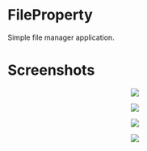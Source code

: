# FileProperty

Simple file manager application.

# Screenshots

<p align="center">
  <img src="https://lh3.googleusercontent.com/-TC6trgUzRqA/WjBI3JcAA-I/AAAAAAAADVU/oVAm_e5VuyEgSwi7oQY59s95tECfB0X_QCL0BGAs/w530-d-h607-n-rw/firstScreen.png" />
</p> 

<p align="center">
  <img src="https://lh3.googleusercontent.com/-P4CbVmvMf9g/WjBJwUyYPhI/AAAAAAAADVw/Q5nUQ9PvzBE2q4xo3hmOnIlpndYU2gvagCL0BGAs/w530-d-h607-n-rw/secondScreen.png" />
</p> 

<p align="center">
  <img src="https://lh3.googleusercontent.com/-OY-KVoUBc6o/WjBKGIy0_QI/AAAAAAAADWE/6IZwrCQhFCM_VJe08sDRHsGTWb3HMdB4gCL0BGAs/w530-d-h607-n-rw/thirdScreen.png" />
</p> 

<p align="center">
  <img src="https://lh3.googleusercontent.com/-hXc73OTqtng/WjBKfGFugeI/AAAAAAAADWY/oa3EBybqJ10CiAQ5_n2s0uOSb09lcxCNACL0BGAs/w530-d-h609-n-rw/fourthScreen.png" />
</p> 
